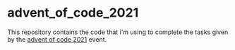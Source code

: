 # advent_of_code_2021
This repository contains the code that i'm using to complete the tasks given by the [advent of code 2021](https://adventofcode.com/2021/) event.
